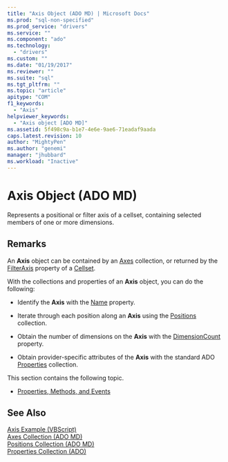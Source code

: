 ```yaml
---
title: "Axis Object (ADO MD) | Microsoft Docs"
ms.prod: "sql-non-specified"
ms.prod_service: "drivers"
ms.service: ""
ms.component: "ado"
ms.technology:
  - "drivers"
ms.custom: ""
ms.date: "01/19/2017"
ms.reviewer: ""
ms.suite: "sql"
ms.tgt_pltfrm: ""
ms.topic: "article"
apitype: "COM"
f1_keywords: 
  - "Axis"
helpviewer_keywords: 
  - "Axis object [ADO MD]"
ms.assetid: 5f498c9a-b1e7-4e6e-9ae6-71eadaf9aada
caps.latest.revision: 10
author: "MightyPen"
ms.author: "genemi"
manager: "jhubbard"
ms.workload: "Inactive"
---
```

# Axis Object (ADO MD)
Represents a positional or filter axis of a cellset, containing selected members of one or more dimensions.  
  
## Remarks  
 An **Axis** object can be contained by an [Axes](../../../ado/reference/ado-md-api/axes-collection-ado-md.md) collection, or returned by the [FilterAxis](../../../ado/reference/ado-md-api/filteraxis-property-ado-md.md) property of a [Cellset](../../../ado/reference/ado-md-api/cellset-object-ado-md.md).  
  
 With the collections and properties of an **Axis** object, you can do the following:  
  
-   Identify the **Axis** with the [Name](../../../ado/reference/ado-md-api/name-property-ado-md.md) property.  
  
-   Iterate through each position along an **Axis** using the [Positions](../../../ado/reference/ado-md-api/positions-collection-ado-md.md) collection.  
  
-   Obtain the number of dimensions on the **Axis** with the [DimensionCount](../../../ado/reference/ado-md-api/dimensioncount-property-ado-md.md) property.  
  
-   Obtain provider-specific attributes of the **Axis** with the standard ADO [Properties](../../../ado/reference/ado-api/properties-collection-ado.md) collection.  
  
 This section contains the following topic.  
  
-   [Properties, Methods, and Events](../../../ado/reference/ado-md-api/axis-object-properties-methods-and-events.md)  
  
## See Also  
 [Axis Example (VBScript)](../../../ado/reference/ado-md-api/axis-example-vbscript.md)   
 [Axes Collection (ADO MD)](../../../ado/reference/ado-md-api/axes-collection-ado-md.md)   
 [Positions Collection (ADO MD)](../../../ado/reference/ado-md-api/positions-collection-ado-md.md)   
 [Properties Collection (ADO)](../../../ado/reference/ado-api/properties-collection-ado.md)
